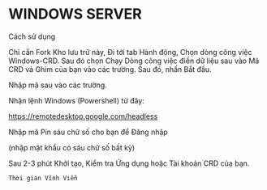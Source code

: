 # WINDOWS SERVER 
Cách sử dụng

Chỉ cần Fork Kho lưu trữ này, Đi tới tab Hành động, Chọn dòng công việc Windows-CRD. Sau đó chọn Chạy Dòng công việc điền dữ liệu sau vào Mã CRD và Ghim của bạn vào các trường. Sau đó, nhấn Bắt đầu.

Nhập mã sau vào các trường.

Nhận lệnh Windows (Powershell) từ đây:

https://remotedesktop.google.com/headless

Nhập mã Pin sáu chữ số cho bạn để Đăng nhập

(nhập mật khẩu có sáu chữ số bất kỳ)

Sau 2-3 phút Khởi tạo, Kiểm tra Ứng dụng hoặc Tài khoản CRD của bạn.

`Thời gian Vĩnh Viễn`
